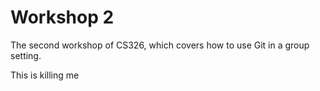 # Workshop 2

The second workshop of CS326, which covers how to use Git in a group setting.

This is killing me
